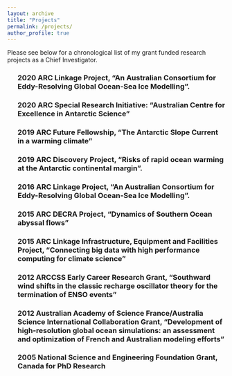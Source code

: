 ```yaml
---
layout: archive
title: "Projects"
permalink: /projects/
author_profile: true
---
```


<section class="page__content" itemprop="text">

<p>Please see below for a chronological list of my grant funded research projects as a Chief Investigator.</p>

<ul>

<h3> 2020 ARC Linkage Project, “An Australian Consortium for Eddy-Resolving Global Ocean-Sea Ice Modelling”.</h3>

<h3> 2020 ARC Special Research Initiative: “Australian Centre for Excellence in Antarctic Science”</h3>

<h3> 2019 ARC Future Fellowship, “The Antarctic Slope Current in a warming climate”</h3>

<h3> 2019 ARC Discovery Project, “Risks of rapid ocean warming at the Antarctic continental margin”.</h3>

<h3> 2016 ARC Linkage Project, “An Australian Consortium for Eddy-Resolving Global Ocean-Sea Ice Modelling”.</h3>

<h3> 2015 ARC DECRA Project, “Dynamics of Southern Ocean abyssal flows”</h3>

<h3> 2015 ARC Linkage Infrastructure, Equipment and Facilities Project, “Connecting big data with high performance computing for climate science”</h3>

<h3>2012 ARCCSS Early Career Research Grant, “Southward wind shifts in the classic recharge oscillator theory for the termination of ENSO events”</h3>

<h3>2012 Australian Academy of Science France/Australia Science International Collaboration Grant, “Development of high-resolution global ocean simulations: an assessment and optimization of French and Australian modeling efforts”</h3>

<h3>2005 National Science and Engineering Foundation Grant, Canada for PhD Research</h3>

<ul>

